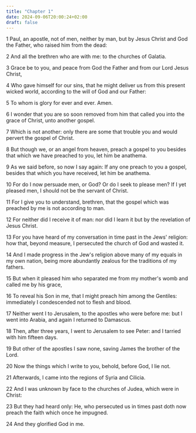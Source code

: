```yaml
---
title: "Chapter 1"
date: 2024-09-06T20:00:24+02:00
draft: false
---
```



1 Paul, an apostle, not of men, neither by man, but by Jesus Christ and God the Father, who raised him from the dead:

2 And all the brethren who are with me: to the churches of Galatia.

3 Grace be to you, and peace from God the Father and from our Lord Jesus Christ,

4 Who gave himself for our sins, that he might deliver us from this present wicked world, according to the will of God and our Father:

5 To whom is glory for ever and ever. Amen.

6 I wonder that you are so soon removed from him that called you into the grace of Christ, unto another gospel.

7 Which is not another: only there are some that trouble you and would pervert the gospel of Christ.

8 But though we, or an angel from heaven, preach a gospel to you besides that which we have preached to you, let him be anathema.

9 As we said before, so now I say again: If any one preach to you a gospel, besides that which you have received, let him be anathema.

10 For do I now persuade men, or God? Or do I seek to please men? If I yet pleased men, I should not be the servant of Christ.

11 For I give you to understand, brethren, that the gospel which was preached by me is not according to man.

12 For neither did I receive it of man: nor did I learn it but by the revelation of Jesus Christ.

13 For you have heard of my conversation in time past in the Jews' religion: how that, beyond measure, I persecuted the church of God and wasted it.

14 And I made progress in the Jew's religion above many of my equals in my own nation, being more abundantly zealous for the traditions of my fathers.

15 But when it pleased him who separated me from my mother's womb and called me by his grace,

16 To reveal his Son in me, that I might preach him among the Gentiles: immediately I condescended not to flesh and blood.

17 Neither went I to Jerusalem, to the apostles who were before me: but I went into Arabia, and again I returned to Damascus.

18 Then, after three years, I went to Jerusalem to see Peter: and I tarried with him fifteen days.

19 But other of the apostles I saw none, saving James the brother of the Lord.

20 Now the things which I write to you, behold, before God, I lie not.

21 Afterwards, I came into the regions of Syria and Cilicia.

22 And I was unknown by face to the churches of Judea, which were in Christ:

23 But they had heard only: He, who persecuted us in times past doth now preach the faith which once he impugned.

24 And they glorified God in me.


